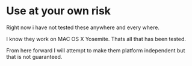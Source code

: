 # Use at your own risk

Right now i have not tested these anywhere and every where.

I know they work on MAC OS X Yosemite. Thats all that has been tested.

From here forward I will attempt to make them platform independent but that is not guaranteed.